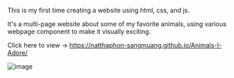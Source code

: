 This is my first time creating a website using html, css, and js.

It's a multi-page website about some of my favorite animals, using various webpage component to make it visually exciting.

Click here to view -> https://natthaphon-sangmuang.github.io/Animals-I-Adore/

![image](https://github.com/user-attachments/assets/da66042f-2d9d-45f5-baab-2e7d73796870)
